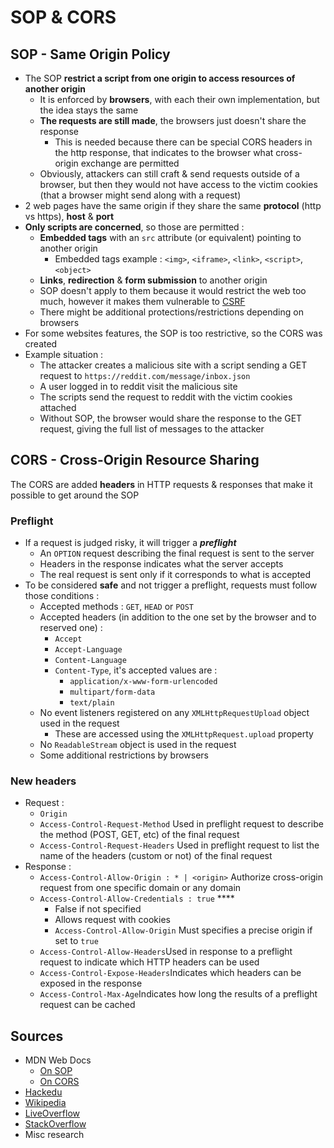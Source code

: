 # SOP & CORS

## SOP - Same Origin Policy

* The SOP **restrict a script from one origin to access resources of another origin**
  * It is enforced by **browsers**, with each their own implementation, but the idea stays the same
  * **The requests are still made**, the browsers just doesn't share the response
    * This is needed because there can be special CORS headers in the http response, that indicates to the browser what cross-origin exchange are permitted 
  * Obviously, attackers can still craft & send requests outside of a browser, but then they would not have access to the victim cookies \(that a browser might send along with a request\)
* 2 web pages have the same origin if they share the same **protocol** \(http vs https\), **host** & **port**
* **Only scripts are concerned**, so those are permitted :
  * **Embedded tags** with an `src` attribute \(or equivalent\) pointing to another origin
    * Embedded tags example : `<img>`, `<iframe>`, `<link>`, `<script>`, `<object>`
  * **Links**, **redirection** & **form submission** to another origin
  * SOP doesn't apply to them because it would restrict the web too much, however it makes them vulnerable to [CSRF](https://zcugni.gitbook.io/notes/pen-test/vulnerabilities/csrf)
  * There might be additional protections/restrictions depending on browsers
* For some websites features, the SOP is too restrictive, so the CORS was created
* Example situation :
  * The attacker creates a malicious site with a script sending a GET request to `https://reddit.com/message/inbox.json`
  * A user logged in to reddit visit the malicious site
  * The scripts send the request to reddit with the victim cookies attached
  * Without SOP, the browser would share the response to the GET request, giving the full list of messages to the attacker

## CORS - Cross-Origin Resource Sharing

The CORS are added **headers** in HTTP requests & responses that make it possible to get around the SOP

### Preflight

* If a request is judged risky, it will trigger a _**preflight**_
  * An `OPTION` request describing the final request is sent to the server
  * Headers in the response indicates what the server accepts
  * The real request is sent only if it corresponds to what is accepted
* To be considered **safe** and not trigger a preflight, requests must follow those conditions :
  * Accepted methods : `GET`, `HEAD` or `POST`
  * Accepted headers \(in addition to the one set by the browser and to reserved one\) :
    * `Accept`
    * `Accept-Language`
    * `Content-Language`
    * `Content-Type`, it's accepted values are :
      * `application/x-www-form-urlencoded`
      * `multipart/form-data`
      * `text/plain`
  * No event listeners registered on any `XMLHttpRequestUpload` object used in the request
    * These are accessed using the `XMLHttpRequest.upload` property
  * No `ReadableStream` object is used in the request
  * Some additional restrictions by browsers

### New headers

* Request :
  * `Origin`
  * `Access-Control-Request-Method` Used in preflight request to describe the method \(POST, GET, etc\) of the final request
  * `Access-Control-Request-Headers` Used in preflight request to list the name of the headers \(custom or not\) of the final request
* Response :
  * `Access-Control-Allow-Origin : * | <origin>` Authorize cross-origin request from one specific domain or any domain
  * `Access-Control-Allow-Credentials : true` ****
    * False if not specified
    * Allows request with cookies
    * `Access-Control-Allow-Origin` Must specifies a precise origin if set to `true`
  * `Access-Control-Allow-Headers`Used in response to a preflight request to indicate which HTTP headers can be used 
  * `Access-Control-Expose-Headers`Indicates which headers can be exposed in the response
  * `Access-Control-Max-Age`Indicates how long the results of a preflight request can be cached

## Sources

* MDN Web Docs
  * [On SOP](https://developer.mozilla.org/en-US/docs/Web/Security/Same-origin_policy)
  * [On CORS](https://developer.mozilla.org/en-US/docs/Web/HTTP/CORS)
* [Hackedu](https://www.hackedu.com/blog/same-origin-policy-and-cross-origin-resource-sharing-cors#:~:text=The%20same%2Dorigin%20policy%20is,when%20it%20was%20first%20created.)
* [Wikipedia](https://en.wikipedia.org/wiki/Same-origin_policy#:~:text=The%20concept%20of%20same%2Dorigin,Document%20Object%20Model%20%28DOM%29.)
* [LiveOverflow](https://www.youtube.com/watch?v=KaEj_qZgiKY)
* [StackOverflow](https://softwareengineering.stackexchange.com/questions/285377/why-does-sop-permit-cross-origin-form-submissions)
* Misc research

